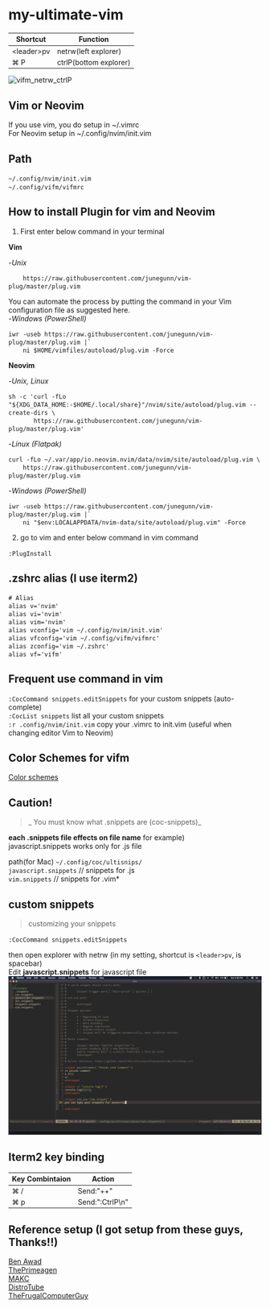 # my-ultimate-vim

|Shortcut | Function|
|----|----|
|\<leader\>pv | netrw(left explorer)|
|&#8984; P | ctrlP(bottom explorer)|

![vifm_netrw_ctrlP](/img/vifm_netrw_ctrlP.gif)

## Vim or Neovim

If you use vim, you do setup in ~/.vimrc<br>
For Neovim setup in ~/.config/nvim/init.vim

## Path

`~/.config/nvim/init.vim`<br>
`~/.config/vifm/vifmrc`


## How to install Plugin for vim and Neovim

1. First enter below command in your terminal

**Vim**<br>

-_Unix_
```curl -fLo ~/.vim/autoload/plug.vim --create-dirs \
    https://raw.githubusercontent.com/junegunn/vim-plug/master/plug.vim
```
You can automate the process by putting the command in your Vim configuration file as suggested here.<br>
-_Windows (PowerShell)_
```
iwr -useb https://raw.githubusercontent.com/junegunn/vim-plug/master/plug.vim |`
    ni $HOME/vimfiles/autoload/plug.vim -Force
```

**Neovim**<br>

-_Unix, Linux_
```
sh -c 'curl -fLo "${XDG_DATA_HOME:-$HOME/.local/share}"/nvim/site/autoload/plug.vim --create-dirs \
       https://raw.githubusercontent.com/junegunn/vim-plug/master/plug.vim'
```
-_Linux (Flatpak)_
```
curl -fLo ~/.var/app/io.neovim.nvim/data/nvim/site/autoload/plug.vim \
    https://raw.githubusercontent.com/junegunn/vim-plug/master/plug.vim
```
-_Windows (PowerShell)_
```
iwr -useb https://raw.githubusercontent.com/junegunn/vim-plug/master/plug.vim |`
    ni "$env:LOCALAPPDATA/nvim-data/site/autoload/plug.vim" -Force
```
2. go to vim and enter below command in vim command

  `:PlugInstall`

## .zshrc alias (I use iterm2)
```
# Alias
alias v='nvim'
alias vi='nvim'
alias vim='nvim'
alias vconfig='vim ~/.config/nvim/init.vim'
alias vfconfig='vim ~/.config/vifm/vifmrc'
alias zconfig='vim ~/.zshrc'
alias vf='vifm'
```

## Frequent use command in vim
`:CocCommand snippets.editSnippets` for your custom snippets (auto-complete) <br>
`:CocList snippets` list all your custom snippets <br>
`:r .config/nvim/init.vim` copy your .vimrc to init.vim (useful when changing editor Vim to Neovim) <br>

## Color Schemes for vifm
[Color schemes](https://github.com/vifm/vifm-colors)

## Caution!
>_ You must know what .snippets are (coc-snippets)_

**each .snippets file effects on file name**
for example)<br>
javascript.snippets works only for .js file

path(for Mac) `~/.config/coc/ultisnips/`<br>
`javascript.snippets` // snippets for .js <br>
`vim.snippets` // snippets for .vim*  

## custom snippets

> customizing your snippets

`:CocCommand snippets.editSnippets`

then open explorer with netrw (in my setting, shortcut is `<leader>pv`, <leader> is spacebar)<br>
Edit **javascript.snippets** for javascript file
![js.snippets](/img/custom_snippets.png)


## Iterm2 key binding

|Key Combintaion | Action |
|------|------|
|&#8984; / | Send:"++"|
|&#8984; p | Send:":CtrlP\n"|

## Reference setup (I got setup from these guys, Thanks!!)

[Ben Awad](https://github.com/makccr/dot)<br>
[ThePrimeagen](https://github.com/erkrnt/awesome-streamerrc/tree/master/ThePrimeagen)<br>
[MAKC](https://github.com/makccr/dot)<br>
[DistroTube](https://www.youtube.com/watch?v=47QYCa8AYG4)<br>
[TheFrugalComputerGuy](https://thefrugalcomputerguy.com/linux/seriespg.php?ser=10002#Vid34)
